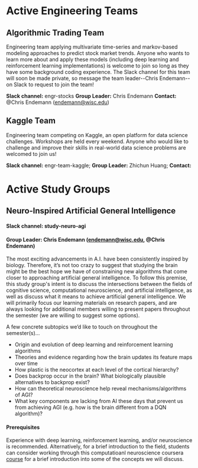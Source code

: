 # Active Engineering Teams

## Algorithmic Trading Team
Engineering team applying multivariate time-series and markov-based modeling approaches to predict stock market trends. Anyone who wants to learn more about and apply these models (including deep learning and reinforcement learning implementations) is welcome to join so long as they have some background coding experience. The Slack channel for this team will soon be made private, so message the team leader--Chris Endemann--on Slack to request to join the team!

**Slack channel:** engr-stocks
**Group Leader:** Chris Endemann
**Contact:** @Chris Endemann (endemann@wisc.edu)

## Kaggle Team
Engineering team competing on Kaggle, an open platform for data science challenges. Workshops are held every weekend. Anyone who would like to challenge and improve their skills in real-world data science problems are welcomed to join us!

**Slack channel:** engr-team-kaggle; **Group Leader:** Zhichun Huang; **Contact:** 



# Active Study Groups

## Neuro-Inspired Artificial General Intelligence
#### Slack channel: study-neuro-agi
#### Group Leader: Chris Endemann (endemann@wisc.edu, @Chris Endemann)
The most exciting advancements in A.I. have been consistently inspired by biology. Therefore, it’s not too crazy to suggest that studying the brain might be the best hope we have of constraining new algorithms that come closer to approaching artificial general intelligence. To follow this premise, this study group's intent is to discuss the intersections between the fields of cognitive science, computational neuroscience, and artificial intelligence, as well as discuss what it means to achieve artificial general intelligence. We will primarily focus our learning materials on research papers, and are always looking for additional members willing to present papers throughout the semester (we are willing to suggest some options).

A few concrete subtopics we’d like to touch on throughout the semester(s)…
- Origin and evolution of deep learning and reinforcement learning algorithms
- Theories and evidence regarding how the brain updates its feature maps over time
- How plastic is the neocortex at each level of the cortical hierarchy?
- Does backprop occur in the brain? What biologically plausible alternatives to backprop exist?
- How can theoretical neuroscience help reveal mechanisms/algorithms of AGI?
- What key components are lacking from AI these days that prevent us from achieving AGI (e.g. how is the brain different from a DQN algorithm)?

#### Prerequisites
Experience with deep learning, reinforcement learning, and/or neuroscience is recommended. Alternatively, for a brief introduction to the field, students can consider working through this computatioanl neuroscience coursera [course](https://www.coursera.org/learn/computational-neuroscience#syllabus) for a brief introduction into some of the concepts we will discuss.
